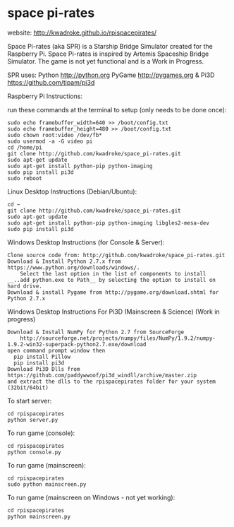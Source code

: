 space pi-rates
==============
website: http://kwadroke.github.io/rpispacepirates/

Space Pi-rates (aka SPR) is a Starship Bridge Simulator created for the Raspberry Pi. Space Pi-rates is inspired by Artemis Spaceship Bridge Simulator. The game is not yet functional and is a Work in Progress.

SPR uses:
Python http://python.org
PyGame http://pygames.org
& Pi3D  https://github.com/tipam/pi3d



Raspberry Pi Instructions:

run these commands at the terminal to setup (only needs to be done once):

    sudo echo framebuffer_width=640 >> /boot/config.txt
    sudo echo framebuffer_height=480 >> /boot/config.txt
    sudo chown root:video /dev/fb*
    sudo usermod -a -G video pi
    cd /home/pi
    git clone http://github.com/kwadroke/space_pi-rates.git
    sudo apt-get update
    sudo apt-get install python-pip python-imaging
    sudo pip install pi3d
    sudo reboot

Linux Desktop Instructions (Debian/Ubuntu):

    cd ~
    git clone http://github.com/kwadroke/space_pi-rates.git
    sudo apt-get update
    sudo apt-get install python-pip python-imaging libgles2-mesa-dev
    sudo pip install pi3d


Windows Desktop Instructions (for Console & Server):

    Clone source code from: http://github.com/kwadroke/space_pi-rates.git
    Download & Install Python 2.7.x from https://www.python.org/downloads/windows/.
        Select the last option in the list of components to install  __..add python.exe to Path__ by selecting the option to install on hard drive.
    Download & install Pygame from http://pygame.org/download.shtml for Python 2.7.x


Windows Desktop Instructions For Pi3D (Mainscreen & Science) (Work in progress)

    Download & Install NumPy for Python 2.7 from SourceForge
        http://sourceforge.net/projects/numpy/files/NumPy/1.9.2/numpy-1.9.2-win32-superpack-python2.7.exe/download
    open command prompt window then
      pip install Pillow
      pip install pi3d
    Download Pi3D Dlls from https://github.com/paddywwoof/pi3d_windll/archive/master.zip
    and extract the dlls to the rpispacepirates folder for your system (32bit/64bit)


To start server:

    cd rpispacepirates
    python server.py


To run game (console):

    cd rpispacepirates
    python console.py


To run game (mainscreen):

    cd rpispacepirates
    sudo python mainscreen.py


To run game (mainscreen on Windows - not yet working):

    cd rpispacepirates
    python mainscreen.py
